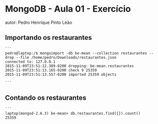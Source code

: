# MongoDB - Aula 01 - Exercício
autor: Pedro Henrique Pinto Leão

## Importando os restaurantes

    ```
	pedro@laptop:/$ mongoimport -db be-mean --collection restaurantes --drop --file /home/pedro/Downloads/restaurantes.json
	connected to: 127.0.0.1
	2015-11-09T23:51:12.389-0200 dropping: be-mean.restaurantes
	2015-11-09T23:51:13.165-0200 check 9 25359
	2015-11-09T23:51:13.557-0200 imported 25359 objects

    ```

## Contando os restaurantes

    ```
	laptop(mongod-2.6.3) be-mean> db.restaurantes.find({}).count()
	25359
